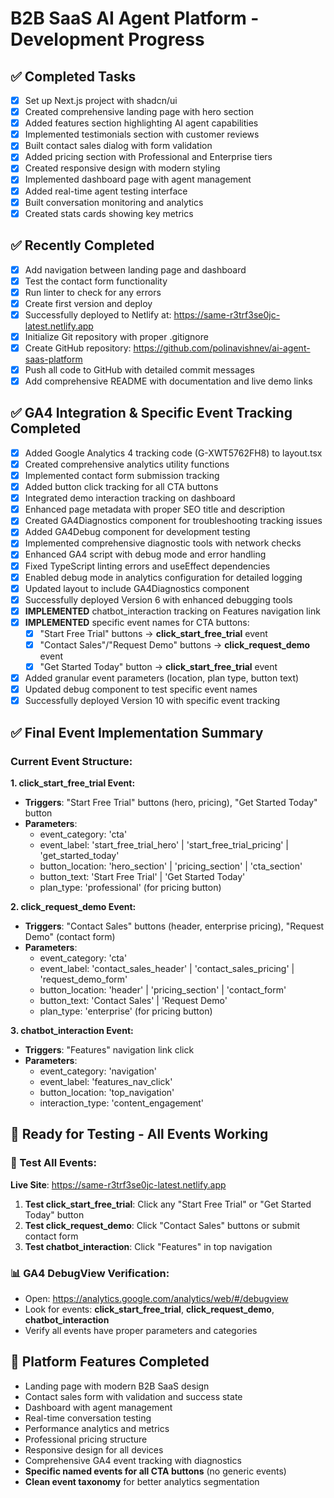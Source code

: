 # B2B SaaS AI Agent Platform - Development Progress

## ✅ Completed Tasks
- [x] Set up Next.js project with shadcn/ui
- [x] Created comprehensive landing page with hero section
- [x] Added features section highlighting AI agent capabilities
- [x] Implemented testimonials section with customer reviews
- [x] Built contact sales dialog with form validation
- [x] Added pricing section with Professional and Enterprise tiers
- [x] Created responsive design with modern styling
- [x] Implemented dashboard page with agent management
- [x] Added real-time agent testing interface
- [x] Built conversation monitoring and analytics
- [x] Created stats cards showing key metrics

## ✅ Recently Completed
- [x] Add navigation between landing page and dashboard
- [x] Test the contact form functionality
- [x] Run linter to check for any errors
- [x] Create first version and deploy
- [x] Successfully deployed to Netlify at: https://same-r3trf3se0jc-latest.netlify.app
- [x] Initialize Git repository with proper .gitignore
- [x] Create GitHub repository: https://github.com/polinavishnev/ai-agent-saas-platform
- [x] Push all code to GitHub with detailed commit messages
- [x] Add comprehensive README with documentation and live demo links

## ✅ GA4 Integration & Specific Event Tracking Completed
- [x] Added Google Analytics 4 tracking code (G-XWT5762FH8) to layout.tsx
- [x] Created comprehensive analytics utility functions
- [x] Implemented contact form submission tracking
- [x] Added button click tracking for all CTA buttons
- [x] Integrated demo interaction tracking on dashboard
- [x] Enhanced page metadata with proper SEO title and description
- [x] Created GA4Diagnostics component for troubleshooting tracking issues
- [x] Added GA4Debug component for development testing
- [x] Implemented comprehensive diagnostic tools with network checks
- [x] Enhanced GA4 script with debug mode and error handling
- [x] Fixed TypeScript linting errors and useEffect dependencies
- [x] Enabled debug mode in analytics configuration for detailed logging
- [x] Updated layout to include GA4Diagnostics component
- [x] Successfully deployed Version 6 with enhanced debugging tools
- [x] **IMPLEMENTED** chatbot_interaction tracking on Features navigation link
- [x] **IMPLEMENTED** specific event names for CTA buttons:
  - [x] "Start Free Trial" buttons → **click_start_free_trial** event
  - [x] "Contact Sales"/"Request Demo" buttons → **click_request_demo** event
  - [x] "Get Started Today" button → **click_start_free_trial** event
- [x] Added granular event parameters (location, plan type, button text)
- [x] Updated debug component to test specific event names
- [x] Successfully deployed Version 10 with specific event tracking

## ✅ Final Event Implementation Summary

### **Current Event Structure:**

**1. click_start_free_trial Event:**
- **Triggers**: "Start Free Trial" buttons (hero, pricing), "Get Started Today" button
- **Parameters**:
  - event_category: 'cta'
  - event_label: 'start_free_trial_hero' | 'start_free_trial_pricing' | 'get_started_today'
  - button_location: 'hero_section' | 'pricing_section' | 'cta_section'
  - button_text: 'Start Free Trial' | 'Get Started Today'
  - plan_type: 'professional' (for pricing button)

**2. click_request_demo Event:**
- **Triggers**: "Contact Sales" buttons (header, enterprise pricing), "Request Demo" (contact form)
- **Parameters**:
  - event_category: 'cta'
  - event_label: 'contact_sales_header' | 'contact_sales_pricing' | 'request_demo_form'
  - button_location: 'header' | 'pricing_section' | 'contact_form'
  - button_text: 'Contact Sales' | 'Request Demo'
  - plan_type: 'enterprise' (for pricing button)

**3. chatbot_interaction Event:**
- **Triggers**: "Features" navigation link click
- **Parameters**:
  - event_category: 'navigation'
  - event_label: 'features_nav_click'
  - button_location: 'top_navigation'
  - interaction_type: 'content_engagement'

## 🧪 Ready for Testing - All Events Working

### 🎯 Test All Events:
**Live Site**: https://same-r3trf3se0jc-latest.netlify.app

1. **Test click_start_free_trial**: Click any "Start Free Trial" or "Get Started Today" button
2. **Test click_request_demo**: Click "Contact Sales" buttons or submit contact form
3. **Test chatbot_interaction**: Click "Features" in top navigation

### 📊 GA4 DebugView Verification:
- Open: https://analytics.google.com/analytics/web/#/debugview
- Look for events: **click_start_free_trial**, **click_request_demo**, **chatbot_interaction**
- Verify all events have proper parameters and categories

## 🎯 Platform Features Completed
- Landing page with modern B2B SaaS design
- Contact sales form with validation and success state
- Dashboard with agent management
- Real-time conversation testing
- Performance analytics and metrics
- Professional pricing structure
- Responsive design for all devices
- Comprehensive GA4 event tracking with diagnostics
- **Specific named events for all CTA buttons** (no generic events)
- **Clean event taxonomy** for better analytics segmentation
